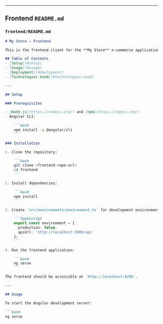 
---

## Frontend `README.md`

### `frontend/README.md`

```markdown
# My Store – Frontend

This is the frontend client for the **My Store** e-commerce application, built with **Angular** and styled using **Tailwind CSS**.

## Table of Contents
- [Setup](#setup)
- [Usage](#usage)
- [Deployment](#deployment)
- [Technologies Used](#technologies-used)

---

## Setup

### Prerequisites

- [Node.js](https://nodejs.org/) and [npm](https://npmjs.com/)
- Angular CLI:

    ```bash
    npm install -g @angular/cli
    ```

### Installation

1. Clone the repository:

    ```bash
    git clone <frontend-repo-url>
    cd frontend
    ```

2. Install dependencies:

    ```bash
    npm install
    ```

3. Create `src/environments/environment.ts` for development environment:

    ```typescript
    export const environment = {
      production: false,
      apiUrl: 'http://localhost:3000/api'
    };
    ```

4. Run the frontend application:

    ```bash
    ng serve
    ```

The frontend should be accessible at `http://localhost:4200`.

---

## Usage

To start the Angular development server:

```bash
ng serve
